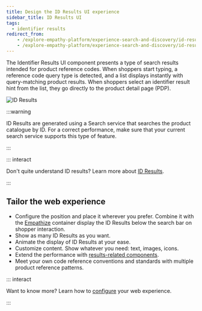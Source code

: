 ```yaml
---
title: Design the ID Results UI experience
sidebar_title: ID Results UI
tags:
  - identifier results
redirect_from:
    - /explore-empathy-platform/experience-search-and-discovery/id-results.html
    - /explore-empathy-platform/experience-search-and-discovery/id-results
---
```


The Identifier Results UI component presents a type of search results intended for product reference
codes. When shoppers start typing, a reference code query type is detected, and a list displays
instantly with query-matching product results. When shoppers select an identifier result hint from
the list, they go directly to the product detail page (PDP).

![ID Results](~@assets/x/interface/x-id-results.gif)

:::warning

ID Results are generated using a Search service that searches the product catalogue by ID. For a
correct performance, make sure that your current search service supports this type of feature.

:::

::: interact

Don't quite understand ID results? Learn more about
[ID Results](/understand-empathy-platform/search-features/id-results-overview.md).

:::

## Tailor the web experience

- Configure the position and place it wherever you prefer. Combine it with the
  [Empathize](empathize.md) container display the ID Results below the search bar on shopper
  interaction.
- Show as many ID Results as you want.
- Animate the display of ID Results at your ease.
- Customize content. Show whatever you need: text, images, icons.
- Extend the performance with [results-related components](product-results-ui.md).
- Meet your own code reference conventions and standards with multiple product reference patterns.

::: interact

Want to know more? Learn how to
[configure](/develop-empathy-platform/ui-reference/components/identifier-results/) your web
experience.

:::
